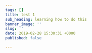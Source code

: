 ```yaml
---
tags: []
title: test 1
sub_heading: learning how to do this
banner_image: ''
slug: ''
date: 2019-02-28 15:30:31 +0000
published: false

---
```

